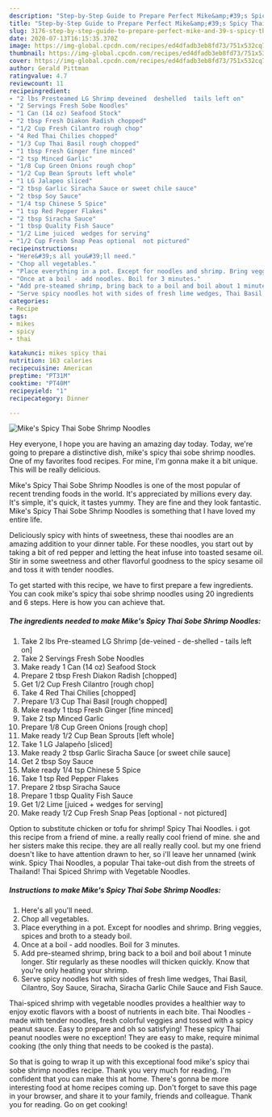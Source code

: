 ```yaml
---
description: "Step-by-Step Guide to Prepare Perfect Mike&amp;#39;s Spicy Thai Sobe Shrimp Noodles"
title: "Step-by-Step Guide to Prepare Perfect Mike&amp;#39;s Spicy Thai Sobe Shrimp Noodles"
slug: 3176-step-by-step-guide-to-prepare-perfect-mike-and-39-s-spicy-thai-sobe-shrimp-noodles
date: 2020-07-13T16:15:35.370Z
image: https://img-global.cpcdn.com/recipes/ed4dfadb3eb8fd73/751x532cq70/mikes-spicy-thai-sobe-shrimp-noodles-recipe-main-photo.jpg
thumbnail: https://img-global.cpcdn.com/recipes/ed4dfadb3eb8fd73/751x532cq70/mikes-spicy-thai-sobe-shrimp-noodles-recipe-main-photo.jpg
cover: https://img-global.cpcdn.com/recipes/ed4dfadb3eb8fd73/751x532cq70/mikes-spicy-thai-sobe-shrimp-noodles-recipe-main-photo.jpg
author: Gerald Pittman
ratingvalue: 4.7
reviewcount: 11
recipeingredient:
- "2 lbs Presteamed LG Shrimp deveined  deshelled  tails left on"
- "2 Servings Fresh Sobe Noodles"
- "1 Can (14 oz) Seafood Stock"
- "2 tbsp Fresh Diakon Radish chopped"
- "1/2 Cup Fresh Cilantro rough chop"
- "4 Red Thai Chilies chopped"
- "1/3 Cup Thai Basil rough chopped"
- "1 tbsp Fresh Ginger fine minced"
- "2 tsp Minced Garlic"
- "1/8 Cup Green Onions rough chop"
- "1/2 Cup Bean Sprouts left whole"
- "1 LG Jalapeo sliced"
- "2 tbsp Garlic Siracha Sauce or sweet chile sauce"
- "2 tbsp Soy Sauce"
- "1/4 tsp Chinese 5 Spice"
- "1 tsp Red Pepper Flakes"
- "2 tbsp Siracha Sauce"
- "1 tbsp Quality Fish Sauce"
- "1/2 Lime juiced  wedges for serving"
- "1/2 Cup Fresh Snap Peas optional  not pictured"
recipeinstructions:
- "Here&#39;s all you&#39;ll need."
- "Chop all vegetables."
- "Place everything in a pot. Except for noodles and shrimp. Bring veggies, spices and broth to a steady boil."
- "Once at a boil - add noodles. Boil for 3 minutes."
- "Add pre-steamed shrimp, bring back to a boil and boil about 1 minute longer. Stir regularly as these noodles will thicken quickly. Know that you&#39;re only heating your shrimp."
- "Serve spicy noodles hot with sides of fresh lime wedges, Thai Basil, Cilantro, Soy Sauce, Siracha, Siracha Garlic Chile Sauce and Fish Sauce."
categories:
- Recipe
tags:
- mikes
- spicy
- thai

katakunci: mikes spicy thai 
nutrition: 163 calories
recipecuisine: American
preptime: "PT31M"
cooktime: "PT40M"
recipeyield: "1"
recipecategory: Dinner

---
```



![Mike&#39;s Spicy Thai Sobe Shrimp Noodles](https://img-global.cpcdn.com/recipes/ed4dfadb3eb8fd73/751x532cq70/mikes-spicy-thai-sobe-shrimp-noodles-recipe-main-photo.jpg)

Hey everyone, I hope you are having an amazing day today. Today, we're going to prepare a distinctive dish, mike&#39;s spicy thai sobe shrimp noodles. One of my favorites food recipes. For mine, I'm gonna make it a bit unique. This will be really delicious.

Mike&#39;s Spicy Thai Sobe Shrimp Noodles is one of the most popular of recent trending foods in the world. It's appreciated by millions every day. It's simple, it's quick, it tastes yummy. They are fine and they look fantastic. Mike&#39;s Spicy Thai Sobe Shrimp Noodles is something that I have loved my entire life.

Deliciously spicy with hints of sweetness, these thai noodles are an amazing addition to your dinner table. For these noodles, you start out by taking a bit of red pepper and letting the heat infuse into toasted sesame oil. Stir in some sweetness and other flavorful goodness to the spicy sesame oil and toss it with tender noodles.


To get started with this recipe, we have to first prepare a few ingredients. You can cook mike&#39;s spicy thai sobe shrimp noodles using 20 ingredients and 6 steps. Here is how you can achieve that.

<!--inarticleads1-->

##### The ingredients needed to make Mike&#39;s Spicy Thai Sobe Shrimp Noodles:

1. Take 2 lbs Pre-steamed LG Shrimp [de-veined - de-shelled - tails left on]
1. Take 2 Servings Fresh Sobe Noodles
1. Make ready 1 Can (14 oz) Seafood Stock
1. Prepare 2 tbsp Fresh Diakon Radish [chopped]
1. Get 1/2 Cup Fresh Cilantro [rough chop]
1. Take 4 Red Thai Chilies [chopped]
1. Prepare 1/3 Cup Thai Basil [rough chopped]
1. Make ready 1 tbsp Fresh Ginger [fine minced]
1. Take 2 tsp Minced Garlic
1. Prepare 1/8 Cup Green Onions [rough chop]
1. Make ready 1/2 Cup Bean Sprouts [left whole]
1. Take 1 LG Jalapeño [sliced]
1. Make ready 2 tbsp Garlic Siracha Sauce [or sweet chile sauce]
1. Get 2 tbsp Soy Sauce
1. Make ready 1/4 tsp Chinese 5 Spice
1. Take 1 tsp Red Pepper Flakes
1. Prepare 2 tbsp Siracha Sauce
1. Prepare 1 tbsp Quality Fish Sauce
1. Get 1/2 Lime [juiced + wedges for serving]
1. Make ready 1/2 Cup Fresh Snap Peas [optional - not pictured]


Option to substitute chicken or tofu for shrimp! Spicy Thai Noodles. i got this recipe from a friend of mine. a really really cool friend of mine. she and her sisters make this recipe. they are all really really cool. but my one friend doesn&#39;t like to have attention drawn to her, so i&#39;ll leave her unnamed (wink wink. Spicy Thai Noodles, a popular Thai take-out dish from the streets of Thailand! Thai Spiced Shrimp with Vegetable Noodles. 

<!--inarticleads2-->

##### Instructions to make Mike&#39;s Spicy Thai Sobe Shrimp Noodles:

1. Here&#39;s all you&#39;ll need.
1. Chop all vegetables.
1. Place everything in a pot. Except for noodles and shrimp. Bring veggies, spices and broth to a steady boil.
1. Once at a boil - add noodles. Boil for 3 minutes.
1. Add pre-steamed shrimp, bring back to a boil and boil about 1 minute longer. Stir regularly as these noodles will thicken quickly. Know that you&#39;re only heating your shrimp.
1. Serve spicy noodles hot with sides of fresh lime wedges, Thai Basil, Cilantro, Soy Sauce, Siracha, Siracha Garlic Chile Sauce and Fish Sauce.


Thai-spiced shrimp with vegetable noodles provides a healthier way to enjoy exotic flavors with a boost of nutrients in each bite. Thai Noodles - made with tender noodles, fresh colorful veggies and tossed with a spicy peanut sauce. Easy to prepare and oh so satisfying! These spicy Thai peanut noodles were no exception! They are easy to make, require minimal cooking (the only thing that needs to be cooked is the pasta). 

So that is going to wrap it up with this exceptional food mike&#39;s spicy thai sobe shrimp noodles recipe. Thank you very much for reading. I'm confident that you can make this at home. There's gonna be more interesting food at home recipes coming up. Don't forget to save this page in your browser, and share it to your family, friends and colleague. Thank you for reading. Go on get cooking!
